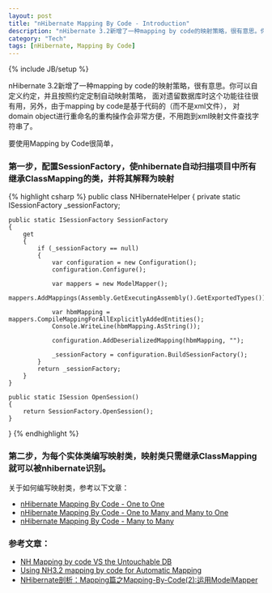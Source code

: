 ```yaml
---
layout: post
title: "nHibernate Mapping By Code - Introduction"
description: "nHibernate 3.2新增了一种mapping by code的映射策略，很有意思。你可以自定义约定，并且按照约定定制自动映射策略，面对遗留数据库时这个功能往往很有用，另外，由于mapping by code是基于代码的（而不是xml文件），对domain object进行重命名的重构操作会非常方便，不用跑到xml映射文件查找字符串了。"
category: "Tech"
tags: [nHibernate, Mapping By Code]
---
```

{% include JB/setup %}

nHibernate 3.2新增了一种mapping by code的映射策略，很有意思。你可以自定义约定，并且按照约定定制自动映射策略，
面对遗留数据库时这个功能往往很有用，另外，由于mapping by code是基于代码的（而不是xml文件），
对domain object进行重命名的重构操作会非常方便，不用跑到xml映射文件查找字符串了。

要使用Mapping by Code很简单，

### 第一步，配置SessionFactory，使nhibernate自动扫描项目中所有继承ClassMapping的类，并将其解释为映射

{% highlight csharp %}
public class NHibernateHelper
{
    private static ISessionFactory _sessionFactory;

    public static ISessionFactory SessionFactory
    {
        get
        {
            if (_sessionFactory == null)
            {
                var configuration = new Configuration();
                configuration.Configure();

                var mappers = new ModelMapper();
                mappers.AddMappings(Assembly.GetExecutingAssembly().GetExportedTypes());

                var hbmMapping = mappers.CompileMappingForAllExplicitlyAddedEntities();
                Console.WriteLine(hbmMapping.AsString());

                configuration.AddDeserializedMapping(hbmMapping, "");

                _sessionFactory = configuration.BuildSessionFactory();
            }
            return _sessionFactory;
        }
    }

    public static ISession OpenSession()
    {
        return SessionFactory.OpenSession();
    }
}
{% endhighlight %}
 

### 第二步，为每个实体类编写映射类，映射类只需继承ClassMapping就可以被nhibernate识别。

关于如何编写映射类，参考以下文章：

* [nHibernate Mapping By Code - One to One](/blog/2012/07/01/nHibernateMappingByCode-OneToOne)
* [nHibernate Mapping By Code - One to Many and Many to One](/blog/2012/07/01/nHibernateMappingByCode-OneToManyandManyToOne)
* [nHibernate Mapping By Code - Many to Many](/blog/2012/07/01/nHibernateMappingByCode-ManyToMany)

### 参考文章：

* [NH Mapping by code VS the Untouchable DB](http://nhforge.org/blogs/nhibernate/archive/2011/09/12/nh-mapping-by-code-vs-the-untouchable-db.aspx)
* [Using NH3.2 mapping by code for Automatic Mapping](http://nhforge.org/blogs/nhibernate/archive/2011/09/05/using-nh3-2-mapping-by-code-for-automatic-mapping.aspx)
* [NHibernate剖析：Mapping篇之Mapping-By-Code(2):运用ModelMapper](http://www.cnblogs.com/lyj/archive/2011/04/10/inside-nh-mapping-by-code-apply.html)


